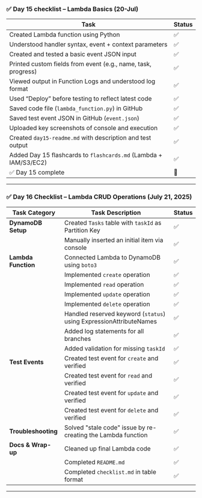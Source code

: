 ### ✅ Day 15 checklist – Lambda Basics (20-Jul)

| Task                                                                 | Status |
|----------------------------------------------------------------------|--------|
| Created Lambda function using Python                                 | ✅     |
| Understood handler syntax, event + context parameters                | ✅     |
| Created and tested a basic event JSON input                          | ✅     |
| Printed custom fields from event (e.g., name, task, progress)        | ✅     |
| Viewed output in Function Logs and understood log format             | ✅     |
| Used “Deploy” before testing to reflect latest code                  | ✅     |
| Saved code file (`lambda_function.py`) in GitHub                     | ✅     |
| Saved test event JSON in GitHub (`event.json`)                       | ✅     |
| Uploaded key screenshots of console and execution                    | ✅     |
| Created `day15-readme.md` with description and test output           | ✅     |
| Added Day 15 flashcards to `flashcards.md` (Lambda + IAM/S3/EC2)     | ✅     |
| ✅ Day 15 complete                                                    | 🎯     |

---

### ✅ Day 16 Checklist – Lambda CRUD Operations (July 21, 2025)

| Task Category               | Task Description                                                                | Status |
|----------------------------|----------------------------------------------------------------------------------|--------|
| **DynamoDB Setup**         | Created `Tasks` table with `taskId` as Partition Key                           | ✅     |
|                            | Manually inserted an initial item via console                                   | ✅     |
| **Lambda Function**        | Connected Lambda to DynamoDB using `boto3`                                      | ✅     |
|                            | Implemented `create` operation                                                  | ✅     |
|                            | Implemented `read` operation                                                    | ✅     |
|                            | Implemented `update` operation                                                  | ✅     |
|                            | Implemented `delete` operation                                                  | ✅     |
|                            | Handled reserved keyword (`status`) using ExpressionAttributeNames              | ✅     |
|                            | Added log statements for all branches                                           | ✅     |
|                            | Added validation for missing `taskId`                                           | ✅     |
| **Test Events**            | Created test event for `create` and verified                                    | ✅     |
|                            | Created test event for `read` and verified                                      | ✅     |
|                            | Created test event for `update` and verified                                    | ✅     |
|                            | Created test event for `delete` and verified                                    | ✅     |
| **Troubleshooting**        | Solved "stale code" issue by re-creating the Lambda function                    | ✅     |
| **Docs & Wrap-up**         | Cleaned up final Lambda code                                                    | ✅     |
|                            | Completed `README.md`                                                           | ✅     |
|                            | Completed `checklist.md` in table format                                        | ✅     |

---


